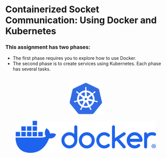 # Containerized Socket Communication: Using Docker and Kubernetes

### This assignment has two phases:
- The first phase requires you to explore how to use Docker.
- The second phase is to create services using Kubernetes. Each phase has several tasks.

<style>
img {
    display: block;
    margin-left: auto;
    margin-right: auto;
    padding-top: 20px;
}
</style>
<img src="../assets/k8slogo.svg" alt="Kubernetes Logo" height="100">
<img src="../assets/docker-logo-blue.png" alt="Docker Logo" height="100">
